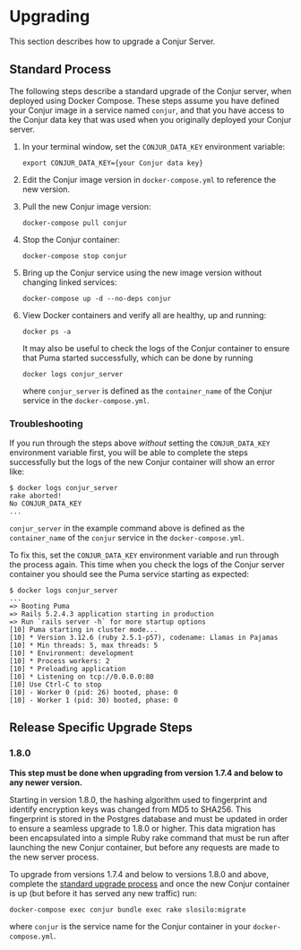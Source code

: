 # Upgrading

This section describes how to upgrade a Conjur Server.

## Standard Process

The following steps describe a standard upgrade of the Conjur server, when deployed
using Docker Compose. These steps assume you have defined your Conjur image in
a service named `conjur`, and that you have access to the Conjur data key
that was used when you originally deployed your Conjur server.
1. In your terminal window, set the `CONJUR_DATA_KEY` environment variable:
   ```
   export CONJUR_DATA_KEY={your Conjur data key}
   ```

1. Edit the Conjur image version in `docker-compose.yml` to reference the new
   version.

1. Pull the new Conjur image version:
   ```
   docker-compose pull conjur
   ```

1. Stop the Conjur container:
   ```
   docker-compose stop conjur
   ```

1. Bring up the Conjur service using the new image version without changing
   linked services:
   ```
   docker-compose up -d --no-deps conjur
   ```

1. View Docker containers and verify all are healthy, up and running:
   ```
   docker ps -a
   ```

   It may also be useful to check the logs of the Conjur
   container to ensure that Puma started successfully, which can be done by
   running
   ```
   docker logs conjur_server
   ```
   where `conjur_server` is defined as the `container_name` of the Conjur
   service in the `docker-compose.yml`.
   

### Troubleshooting

If you run through the steps above _without_ setting the `CONJUR_DATA_KEY`
environment variable first, you will be able to complete the steps successfully
but the logs of the new Conjur container will show an error like:
```
$ docker logs conjur_server
rake aborted!
No CONJUR_DATA_KEY
...
```
`conjur_server` in the example command above is defined as the `container_name`
of the `conjur` service in the `docker-compose.yml`.

To fix this, set the `CONJUR_DATA_KEY` environment variable and run through
the process again. This time when you check the logs of the Conjur server
container you should see the Puma service starting as expected:
```
$ docker logs conjur_server
...
=> Booting Puma
=> Rails 5.2.4.3 application starting in production 
=> Run `rails server -h` for more startup options
[10] Puma starting in cluster mode...
[10] * Version 3.12.6 (ruby 2.5.1-p57), codename: Llamas in Pajamas
[10] * Min threads: 5, max threads: 5
[10] * Environment: development
[10] * Process workers: 2
[10] * Preloading application
[10] * Listening on tcp://0.0.0.0:80
[10] Use Ctrl-C to stop
[10] - Worker 0 (pid: 26) booted, phase: 0
[10] - Worker 1 (pid: 30) booted, phase: 0
```

## Release Specific Upgrade Steps

### 1.8.0
**This step must be done when upgrading from version 1.7.4 and below to any
newer version.**

Starting in version 1.8.0, the hashing algorithm used to fingerprint and identify
encryption keys was changed from MD5 to SHA256. This fingerprint is stored in
the Postgres database and must be updated in order to ensure a seamless upgrade
to 1.8.0 or higher. This data migration has been encapsulated into a simple Ruby
rake command that must be run after launching the new Conjur container, but before
any requests are made to the new server process.

To upgrade from versions 1.7.4 and below to versions 1.8.0 and above, complete
the [standard upgrade process](#standard-process) and once the new Conjur
container is up (but before it has served any new traffic) run:
```
docker-compose exec conjur bundle exec rake slosilo:migrate
```
where `conjur` is the service name for the Conjur container in your
`docker-compose.yml`.
